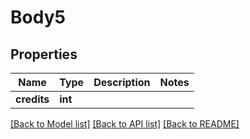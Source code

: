 # Body5

## Properties
Name | Type | Description | Notes
------------ | ------------- | ------------- | -------------
**credits** | **int** |  | 

[[Back to Model list]](../README.md#documentation-for-models) [[Back to API list]](../README.md#documentation-for-api-endpoints) [[Back to README]](../README.md)

